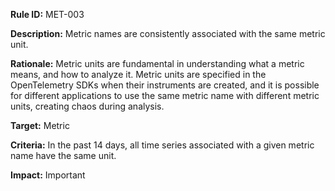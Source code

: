 **Rule ID:** MET-003

**Description:** Metric names are consistently associated with the same metric unit.

**Rationale:** Metric units are fundamental in understanding what a metric means, and how to analyze it. Metric units are specified in the OpenTelemetry SDKs when their instruments are created, and it is possible for different applications to use the same metric name with different metric units, creating chaos during analysis.

**Target:** Metric

**Criteria:** In the past 14 days, all time series associated with a given metric name have the same unit.

**Impact:** Important

